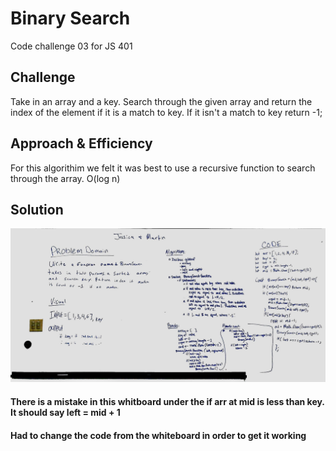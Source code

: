 # Binary Search
Code challenge 03 for JS 401

## Challenge
Take in an array and a key. Search through the given array and return the index of the element if it is a match to key. If it isn't a match to key return -1;

## Approach & Efficiency
For this algorithim we felt it was best to use a recursive function to search through the array. O(log n)


## Solution
![Whiteboard Image](../assets/challenge03-whiteboard.jpg)
#### There is a mistake in this whitboard under the if arr at mid is less than key. It should say left = mid + 1
#### Had to change the code from the whiteboard in order to get it working
